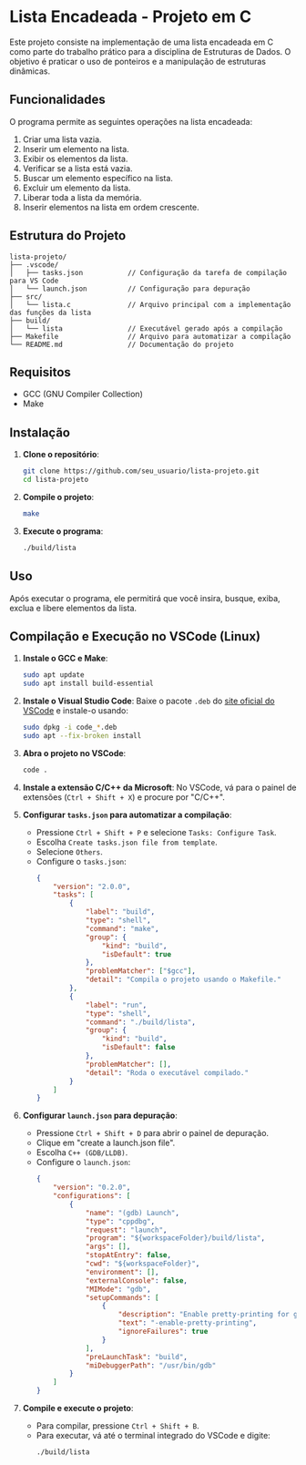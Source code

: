 # Lista Encadeada - Projeto em C

Este projeto consiste na implementação de uma lista encadeada em C como parte do trabalho prático para a disciplina de Estruturas de Dados. O objetivo é praticar o uso de ponteiros e a manipulação de estruturas dinâmicas.

## Funcionalidades

O programa permite as seguintes operações na lista encadeada:

1. Criar uma lista vazia.
2. Inserir um elemento na lista.
3. Exibir os elementos da lista.
4. Verificar se a lista está vazia.
5. Buscar um elemento específico na lista.
6. Excluir um elemento da lista.
7. Liberar toda a lista da memória.
8. Inserir elementos na lista em ordem crescente.

## Estrutura do Projeto

```
lista-projeto/
├── .vscode/
│   ├── tasks.json           // Configuração da tarefa de compilação para VS Code
│   └── launch.json          // Configuração para depuração
├── src/
│   └── lista.c              // Arquivo principal com a implementação das funções da lista
├── build/
│   └── lista                // Executável gerado após a compilação
├── Makefile                 // Arquivo para automatizar a compilação
└── README.md                // Documentação do projeto
```

## Requisitos

- GCC (GNU Compiler Collection)
- Make

## Instalação

1. **Clone o repositório**:
   ```bash
   git clone https://github.com/seu_usuario/lista-projeto.git
   cd lista-projeto
   ```

2. **Compile o projeto**:
   ```bash
   make
   ```

3. **Execute o programa**:
   ```bash
   ./build/lista
   ```

## Uso

Após executar o programa, ele permitirá que você insira, busque, exiba, exclua e libere elementos da lista.

## Compilação e Execução no VSCode (Linux)

1. **Instale o GCC e Make**:
   ```bash
   sudo apt update
   sudo apt install build-essential
   ```

2. **Instale o Visual Studio Code**:
   Baixe o pacote `.deb` do [site oficial do VSCode](https://code.visualstudio.com/) e instale-o usando:
   ```bash
   sudo dpkg -i code_*.deb
   sudo apt --fix-broken install
   ```

3. **Abra o projeto no VSCode**:
   ```bash
   code .
   ```

4. **Instale a extensão C/C++ da Microsoft**:
   No VSCode, vá para o painel de extensões (`Ctrl + Shift + X`) e procure por "C/C++".

5. **Configurar `tasks.json` para automatizar a compilação**:
   - Pressione `Ctrl + Shift + P` e selecione `Tasks: Configure Task`.
   - Escolha `Create tasks.json file from template`.
   - Selecione `Others`.
   - Configure o `tasks.json`:
     ```json
     {
         "version": "2.0.0",
         "tasks": [
             {
                 "label": "build",
                 "type": "shell",
                 "command": "make",
                 "group": {
                     "kind": "build",
                     "isDefault": true
                 },
                 "problemMatcher": ["$gcc"],
                 "detail": "Compila o projeto usando o Makefile."
             },
             {
                 "label": "run",
                 "type": "shell",
                 "command": "./build/lista",
                 "group": {
                     "kind": "build",
                     "isDefault": false
                 },
                 "problemMatcher": [],
                 "detail": "Roda o executável compilado."
             }
         ]
     }
     ```

6. **Configurar `launch.json` para depuração**:
   - Pressione `Ctrl + Shift + D` para abrir o painel de depuração.
   - Clique em "create a launch.json file".
   - Escolha `C++ (GDB/LLDB)`.
   - Configure o `launch.json`:
     ```json
     {
         "version": "0.2.0",
         "configurations": [
             {
                 "name": "(gdb) Launch",
                 "type": "cppdbg",
                 "request": "launch",
                 "program": "${workspaceFolder}/build/lista",
                 "args": [],
                 "stopAtEntry": false,
                 "cwd": "${workspaceFolder}",
                 "environment": [],
                 "externalConsole": false,
                 "MIMode": "gdb",
                 "setupCommands": [
                     {
                         "description": "Enable pretty-printing for gdb",
                         "text": "-enable-pretty-printing",
                         "ignoreFailures": true
                     }
                 ],
                 "preLaunchTask": "build",
                 "miDebuggerPath": "/usr/bin/gdb"
             }
         ]
     }
     ```

7. **Compile e execute o projeto**:
   - Para compilar, pressione `Ctrl + Shift + B`.
   - Para executar, vá até o terminal integrado do VSCode e digite:
     ```bash
     ./build/lista
     ```

